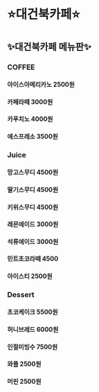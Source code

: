# ⭐대건북카페⭐

## ✨대건북카페 메뉴판✨
### COFFEE
#### 아이스아메리카노 2500원
#### 카페라떼 3000원
#### 카푸치노 4000원
#### 에스프레소 3500원
### Juice
#### 망고스무디 4500원
#### 딸기스무디 4500원 
#### 키위스무디 4500원
#### 레몬에이드 3000원
#### 석류에이드 3000원
#### 민트초코라떼 4500
#### 아이스티 2500원
### Dessert
#### 초코케이크 5500원
#### 허니브레드 6000원
#### 인절미빙수 7500원
#### 와플 2500원
#### 머핀 2500원




